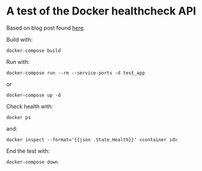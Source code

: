 # A test of the Docker healthcheck API

Based on blog post found [here](https://howchoo.com/g/zwjhogrkywe/how-to-add-a-health-check-to-your-docker-container).

Build with:

```shell
docker-compose build
```

Run with:

```shell
docker-compose run --rm --service-ports -d test_app
```

or

```shell
docker-compose up -d
```

Check health with:

``` shell
docker ps
```

and:

```shell
docker inspect --format='{{json .State.Health}}' <container id>
```

End the test with:

```shell
docker-compose down
```

